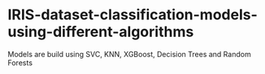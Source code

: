 # IRIS-dataset-classification-models-using-different-algorithms
Models are build using SVC, KNN, XGBoost, Decision Trees and Random Forests
